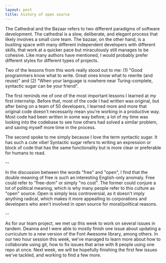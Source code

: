 ```yaml
---
layout: post
title: history of open source
---
```


The Cathedral and the Bazaar refers to two different paradigms of software development. The cathedral is a slow, deliberate, and elegant process that likely involves a small core team. The bazaar, on the other hand, is a bustling space with many different independent developers with different skills, that work at a quicker pace but miraculously still manages to be cohesive. Like many authors have mentioned, I would probably prefer different styles for different types of projects. 

Two of the lessons from this work really stood out to me: (1) "Good programmers know what to write. Great ones know what to rewrite (and reuse)" and (2) "When your language is nowhere near Turing-complete, syntactic sugar can be your friend". 

The first reminds me of one of the most important lessons I learned at my first internship. Before that, most of the code I had written was original, but after being on a team of 50 developers, I learned more and more that original code doesn't necessarily mean you're working in a productive way. Most code had been written in some way before; a lot of my time was looking into the codebase to see how others had solved a similar problem, and saving myself more time in the process. 

The second spoke to me simply because I love the term syntactic sugar. It has such a cute vibe! Syntactic sugar refers to writing an expression or block of code that has the same functionality but is more clear or preferable for humans to read.

--

In the discussion between the words "free" and "open", I find that the double meaning of free is such an interesting English-only anomaly. Free could refer to "free-dom" or simply "no cost". The former could conjure a lot of political meaning, which is why many people refer to this culture as "open" source. Open is simply less controversial, as it doesn't imply anything radical, which makes it more appealling to corporations and developers who aren't involved in open source for moral/political reasons.

--

As for our team project, we met up this week to work on several issues in tandem. Deanna and I were able to mostly finish one issue about updating a curriculum to a new version of the Font Awesome library, among others. In our two hour session this week, we've managed to learn more about how to collaborate using git, how to fix issues that arise with 8 people using one repo at once. Next week, we will be hopefully finishing the first few issues we've tackled, and working to find a few more.